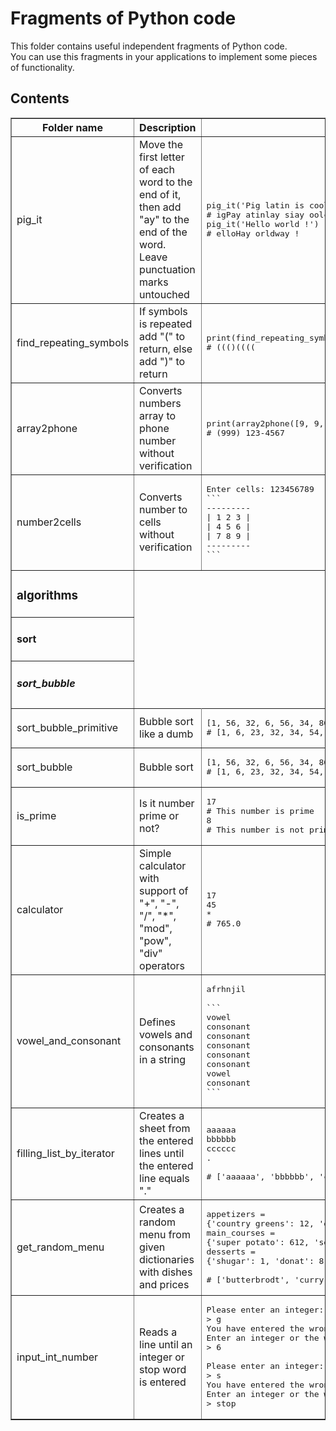 # Fragments of Python code

This folder contains useful independent fragments of Python code.  
You can use this fragments in your applications to implement some pieces of functionality.

## Contents

<table border>
    <tr>
        <th>Folder name</th>
        <th>Description</th>
        <th>Usage</th>
    </tr>
    <tr>
        <td>pig_it</td>
        <td>Move the first letter of each word to the end of it, then add "ay" to the end of the word. Leave punctuation marks untouched</td>
        <td><pre>pig_it('Pig latin is cool')
# igPay atinlay siay oolcay
pig_it('Hello world !')
# elloHay orldway !</pre>
        </td>
    </tr>
    <tr>
        <td>find_repeating_symbols</td>
        <td>If symbols is repeated add "(" to return, else add ")" to return</td>
        <td><pre>print(find_repeating_symbols('qqQjaaaa'))
# ((()((((</pre></td>
    </tr>
    <tr>
        <td>array2phone</td>
        <td>Converts numbers array to phone number without verification</td>
        <td><pre>print(array2phone([9, 9, 9, 1, 2, 3, 4, 5, 6, 7]))
# (999) 123-4567</pre></td>
    </tr>
    <tr>
        <td>number2cells</td>
        <td>Converts number to cells without verification</td>
        <td><pre>Enter cells: 123456789
```
---------
| 1 2 3 |
| 4 5 6 |
| 7 8 9 |
---------
```</pre></td>
    </tr>
    <tr>
        <td><h3>algorithms</h3></td>
    </tr>
    <tr>
        <td><h4>sort</h4></td>
    </tr>
    <tr>
        <td><h5>sort_bubble</h5></td>
    </tr>
    <tr>
        <td>sort_bubble_primitive</td>
        <td>Bubble sort like a dumb</td>
        <td><pre>[1, 56, 32, 6, 56, 34, 86798, 23, 54]
# [1, 6, 23, 32, 34, 54, 56, 56, 86798]</pre></td>
    </tr>
    <tr>
        <td>sort_bubble</td>
        <td>Bubble sort</td>
        <td><pre>[1, 56, 32, 6, 56, 34, 86798, 23, 54]
# [1, 6, 23, 32, 34, 54, 56, 56, 86798]</pre></td>
    </tr>
    <tr>
        <td>is_prime</td>
        <td>Is it number prime or not?</td>
        <td><pre>17
# This number is prime
8
# This number is not prime
</pre></td>
    </tr>
    <tr>
        <td>calculator</td>
        <td>Simple calculator with support of "+", "-", "/", "*", "mod", "pow", "div" operators</td>
        <td><pre>17
45
*
# 765.0
</pre></td>
    </tr>
    <tr>
        <td>vowel_and_consonant</td>
        <td>Defines vowels and consonants in a string</td>
        <td><pre>afrhnjil<br/>
```
vowel
consonant
consonant
consonant
consonant
consonant
vowel
consonant
```
</pre></td>
    </tr>
    <tr>
        <td>filling_list_by_iterator</td>
        <td>Creates a sheet from the entered lines until the entered line equals "."</td>
        <td><pre>aaaaaa
bbbbbb
cccccc
.<br/>
# ['aaaaaa', 'bbbbbb', 'cccccc']
</pre></td>
    </tr>
    <tr>
        <td>get_random_menu</td>
        <td>Creates a random menu from given dictionaries with dishes and prices</td>
        <td><pre>appetizers =<br/>{'country greens': 12, 'onion rings': 13, 'butterbrodt': 46}
main_courses =<br/>{'super potato': 612, 'soup': 143, 'curry': 436}
desserts =<br/>{'shugar': 1, 'donat': 8, 'cake': 4}<br/>
# ['butterbrodt', 'curry', 'cake'] [46, 436, 4] 486
</pre></td>
    </tr>
    <tr>
        <td>input_int_number</td>
        <td>Reads a line until an integer or stop word is entered</td>
        <td><pre>Please enter an integer:
> g
You have entered the wrong type of data.<br/>Enter an integer or the word "stop" to exit the program:
> 6<br/>
Please enter an integer:
> s
You have entered the wrong type of data.<br/>Enter an integer or the word "stop" to exit the program:
> stop
</pre></td>
    </tr>
</table>
